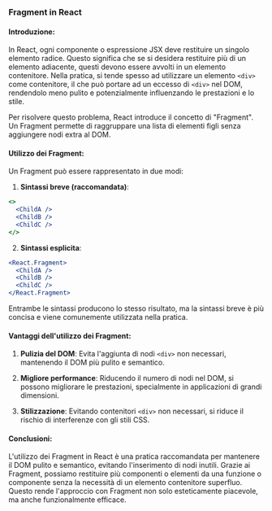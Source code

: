 ### Fragment in React

#### Introduzione:

In React, ogni componente o espressione JSX deve restituire un singolo elemento radice. Questo significa che se si desidera restituire più di un elemento adiacente, questi devono essere avvolti in un elemento contenitore. Nella pratica, si tende spesso ad utilizzare un elemento `<div>` come contenitore, il che può portare ad un eccesso di `<div>` nel DOM, rendendolo meno pulito e potenzialmente influenzando le prestazioni e lo stile.

Per risolvere questo problema, React introduce il concetto di "Fragment". Un Fragment permette di raggruppare una lista di elementi figli senza aggiungere nodi extra al DOM.

#### Utilizzo dei Fragment:

Un Fragment può essere rappresentato in due modi:

1. **Sintassi breve (raccomandata)**:
```jsx
<>
  <ChildA />
  <ChildB />
  <ChildC />
</>
```

2. **Sintassi esplicita**:
```jsx
<React.Fragment>
  <ChildA />
  <ChildB />
  <ChildC />
</React.Fragment>
```

Entrambe le sintassi producono lo stesso risultato, ma la sintassi breve è più concisa e viene comunemente utilizzata nella pratica.

#### Vantaggi dell'utilizzo dei Fragment:

1. **Pulizia del DOM**: Evita l'aggiunta di nodi `<div>` non necessari, mantenendo il DOM più pulito e semantico.
  
2. **Migliore performance**: Riducendo il numero di nodi nel DOM, si possono migliorare le prestazioni, specialmente in applicazioni di grandi dimensioni.

3. **Stilizzazione**: Evitando contenitori `<div>` non necessari, si riduce il rischio di interferenze con gli stili CSS.

#### Conclusioni:

L'utilizzo dei Fragment in React è una pratica raccomandata per mantenere il DOM pulito e semantico, evitando l'inserimento di nodi inutili. Grazie ai Fragment, possiamo restituire più componenti o elementi da una funzione o componente senza la necessità di un elemento contenitore superfluo. Questo rende l'approccio con Fragment non solo esteticamente piacevole, ma anche funzionalmente efficace.